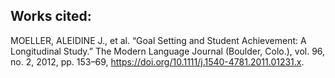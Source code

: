 Works cited:
----

  MOELLER, ALEIDINE J., et al. “Goal Setting and Student Achievement: A Longitudinal Study.” The Modern Language Journal (Boulder, Colo.), vol. 96, no. 2, 2012, pp. 153–69, https://doi.org/10.1111/j.1540-4781.2011.01231.x.
